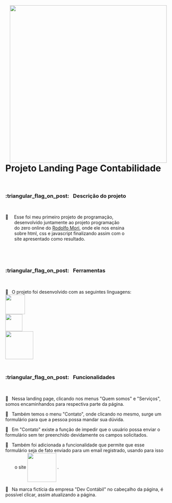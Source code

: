<img align="right" width="490px" src="https://raw.githubusercontent.com/camilaMrt/projeto-programacao-do-zero/68a021f364b625232a1f9e57e3a40440a593aac0/assets/projeto%20programa%C3%A7%C3%A3o%20do%20zero.gif">

# Projeto Landing Page Contabilidade
<br>
<h3>:triangular_flag_on_post: &ensp;Descrição do projeto</h3><br>

:small_blue_diamond: &emsp;Esse foi meu primeiro projeto de programação,<br>&emsp;&emsp;desenvolvido juntamente ao projeto programação <br> &emsp;&emsp;do zero online do <a href="https://github.com/rodolfomori">Rodolfo Mori</a>, onde ele nos ensina <br> &emsp;&emsp;sobre html, css e javascript finalizando assim com o <br>&emsp;&emsp;site apresentado como resultado.
<br><br><br><br>

##

<h3>:triangular_flag_on_post: &ensp;Ferramentas</h3><br>

:small_blue_diamond: &ensp;O projeto foi desenvolvido com as seguintes linguagens: &emsp;&emsp;
<br>
<img width="61" align="center" src="https://img.shields.io/badge/HTML5-E34F26?style=for-the-badge&logo=html5&logoColor=white"><br>
<img width="53" align="center" src="https://img.shields.io/badge/CSS3-1572B6?style=for-the-badge&logo=css3&logoColor=white"><br>
<img width="87" align="center" src="https://img.shields.io/badge/JavaScript-323330?style=for-the-badge&logo=javascript&logoColor=F7DF1E"> 
<br><br>

##

<h3>:triangular_flag_on_post: &ensp;Funcionalidades</h3><br>

:small_blue_diamond: &ensp;Nessa landing page, clicando nos menus "Quem somos" e "Serviços", somos encaminhandos para respectiva parte da página. 

:small_blue_diamond: &ensp;Também temos o menu "Contato", onde clicando no mesmo, surge um formulário para que a pessoa possa mandar sua dúvida. 

:small_blue_diamond: &ensp;Em "Contato" existe a função de impedir que o usuário possa enviar o formulário sem ter preenchido devidamente os campos solicitados. 

:small_blue_diamond: &ensp;Também foi adicionada a funcionalidade que permite que esse formulário seja de fato enviado para um email registrado, usando para isso &emsp;&ensp;&nbsp; o site <a href="https://formsubmit.co/?utm_source=formsubmit.co&utm_medium=site%20link&utm_campaign=submission%20page"><img  width="90px" align="center" src="https://formsubmit.co/image/logo.png"></a> .

:small_blue_diamond: &ensp;Na marca fictícia da empresa "Dev Contábil" no cabeçalho da página, é possível clicar, assim atualizando a página.

